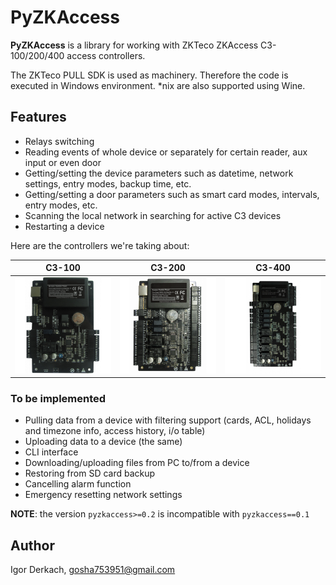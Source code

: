 # PyZKAccess

**PyZKAccess** is a library for working with ZKTeco ZKAccess C3-100/200/400 access controllers.

The ZKTeco PULL SDK is used as machinery. Therefore the code is executed in Windows 
environment. *nix are also supported using Wine.

## Features

* Relays switching
* Reading events of whole device or separately for certain reader, aux input or even door
* Getting/setting the device parameters such as datetime, network settings, entry modes, backup 
  time, etc.
* Getting/setting a door parameters such as smart card modes, intervals, entry modes, etc.
* Scanning the local network in searching for active C3 devices
* Restarting a device

Here are the controllers we're taking about:

C3-100 | C3-200 | C3-400
------ | ------ | ------
![alt text](img/c3-100.png "C3-100 controller") | ![alt text](img/c3-200.png "C3-200 controller") | ![alt text](img/c3-400.png "C3-400 controller")


### To be implemented

* Pulling data from a device with filtering support (cards, ACL, holidays and timezone info,
  access history, i/o table)
* Uploading data to a device (the same)
* CLI interface
* Downloading/uploading files from PC to/from a device
* Restoring from SD card backup
* Cancelling alarm function
* Emergency resetting network settings

**NOTE**: the version `pyzkaccess>=0.2` is incompatible with `pyzkaccess==0.1`

## Author

Igor Derkach, <gosha753951@gmail.com>
